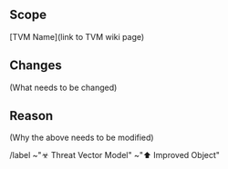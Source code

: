 ## Scope

[TVM Name](link to TVM wiki page)

## Changes

(What needs to be changed)

## Reason

(Why the above needs to be modified)

/label ~"☣ Threat Vector Model" ~"⬆️ Improved Object"
